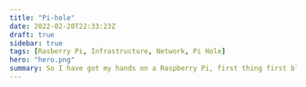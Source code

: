 ```yaml
---
title: "Pi-hole"
date: 2022-02-20T22:33:23Z
draft: true
sidebar: true
tags: [Rasberry Pi, Infrastructure, Network, Pi Hole]
hero: "hero.png"
summary: So I have got my hands on a Raspberry Pi, first thing first block all the advertisements.
---
```

